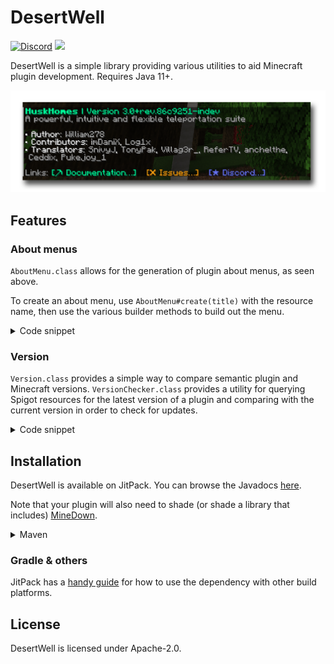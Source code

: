 # DesertWell
[![Discord](https://img.shields.io/discord/818135932103557162?color=7289da&logo=discord)](https://discord.gg/tVYhJfyDWG)
[![](https://jitpack.io/v/net.william278/DesertWell.svg)](https://jitpack.io/#net.william278/DesertWell)

DesertWell is a simple library providing various utilities to aid Minecraft plugin development. Requires Java 11+.

![Example of an about menu](images/about-menu-screenshot.png)

## Features
### About menus
`AboutMenu.class` allows for the generation of plugin about menus, as seen above.

To create an about menu, use `AboutMenu#create(title)` with the resource name, then use the various builder methods to 
build out the menu.

<details>
<summary>Code snippet</summary>

```java
public class ExamplePlugin extends JavaPlugin {

    // Displays the about menu to the player and logs it to console
    public void showAboutMenu(Player player) {
        final AboutMenu menu = AboutMenu.create("Example")
                .withDescription("A powerful, intuitive and flexible teleportation suite")
                .withVersion(Version.fromString(plugin.getDescription().getVersion()))
                .addAttribution("Author",
                AboutMenu.Credit.of("William278").withDescription("Click to visit website").withUrl("https://william278.net"))
                .addAttribution("Contributors",
                        AboutMenu.Credit.of("Contributor 1").withDescription("Code, refactoring")
                .addAttribution("Translators",
                        AboutMenu.Credit.of("Translator 1").withDescription("Spanish (es-es)"),
                        AboutMenu.Credit.of("Translator 2").withDescription("Italian (it-it)")
                .addButtons(
                        AboutMenu.Link.of("https://william278.net/").withText("Wesbite").withIcon("⛏"),
                        AboutMenu.Link.of("https://discord.gg/tVYhJfyDWG").withText("Discord").withIcon("⭐").withColor("#6773f5"))));

        // Display the menu to the player
        player.spigot().sendMessage(menu.toMineDown().toComponents());
        
        // Use #toString to get a console-friendly version of the menu
        getLogger().info(AboutMenu.toString());
    }

}
```
</details>

### Version
`Version.class` provides a simple way to compare semantic plugin and Minecraft versions. `VersionChecker.class` provides 
a utility for querying Spigot resources for the latest version of a plugin and comparing with the current version in
order to check for updates.

<details>
<summary>Code snippet</summary>

```java
public class ExamplePlugin extends JavaPlugin {

    // Checks for updates and logs to console
    public void checkForUpdates() {
        final int spigotResourceId = 97144;
        final UpdateChecker updateChecker = UpdateChecker.create(Version.fromString("1.0.0"), spigotResourceId);
        updateChecker.isUpToDate().thenAccept(upToDate -> {
            if (upToDate) {
                getLogger().info("Running the latest version (" + updateChecker.getCurrentVersion() + ").");
            } else {
                getLogger().info("An update is available! Download from: https://www.spigotmc.org/resources/" + spigotResourceId);
            }
        });
    }

}
```
</details>

## Installation
DesertWell is available on JitPack. You can browse the Javadocs [here](https://javadoc.jitpack.io/net/william278/DesertWell/latest/javadoc/).

Note that your plugin will also need to shade (or shade a library that includes) [MineDown](https://github.com/Phoenix616/MineDown).

<details>
<summary>Maven</summary>

To include the library with Maven, in your `pom.xml` file, first add the JitPack repository:
```xml
    <repositories>
        <repository>
            <id>jitpack.io</id>
            <url>https://jitpack.io</url>
        </repository>
    </repositories>
```

Then, add the dependency in your `<dependencies>` section. Remember to replace `Tag` with the current DesertWell version.
```xml
    <dependency>
        <groupId>net.william278</groupId>
        <artifactId>DesertWell</artifactId>
        <version>Tag</version>
        <scope>compile</scope>
    </dependency>
```
</details>

### Gradle & others
JitPack has a [handy guide](https://jitpack.io/#net.william278/DesertWell/#How_to) for how to use the dependency with other build platforms.

## License
DesertWell is licensed under Apache-2.0.